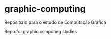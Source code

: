 # graphic-computing
Repositorio para o estudo de Computação Gráfica

Repo for graphic computing studies
